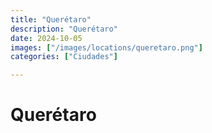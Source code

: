 ```yaml
---
title: "Querétaro"
description: "Querétaro"
date: 2024-10-05
images: ["/images/locations/queretaro.png"]
categories: ["Ciudades"]

---
```


# Querétaro

